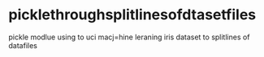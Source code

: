 # picklethroughsplitlinesofdtasetfiles
pickle modlue using to uci macj=hine leraning iris dataset to splitlines of datafiles

